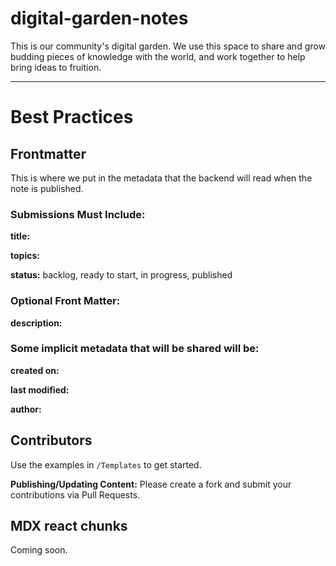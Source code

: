 # digital-garden-notes

This is our community's digital garden. We use this space to share and grow budding pieces of knowledge with the world, and work together to help bring ideas to fruition.

---

# Best Practices

## Frontmatter
This is where we put in the metadata that the backend will read when the note is published. 

### Submissions Must Include:

**title:**

**topics:**

**status:** backlog, ready to start, in progress, published

### Optional Front Matter:

**description:** 

### Some implicit metadata that will be shared will be:

**created on:**

**last modified:**

**author:**

## Contributors

Use the examples in `/Templates` to get started.

**Publishing/Updating Content:** Please create a fork and submit your contributions via Pull Requests.

## MDX react chunks 
Coming soon.
